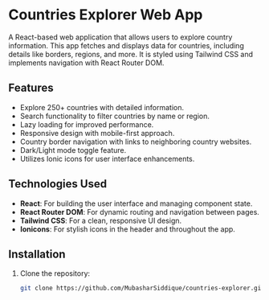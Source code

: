 # Countries Explorer Web App

A React-based web application that allows users to explore country information. This app fetches and displays data for countries, including details like borders, regions, and more. It is styled using Tailwind CSS and implements navigation with React Router DOM.

## Features

- Explore 250+ countries with detailed information.
- Search functionality to filter countries by name or region.
- Lazy loading for improved performance.
- Responsive design with mobile-first approach.
- Country border navigation with links to neighboring country websites.
- Dark/Light mode toggle feature.
- Utilizes Ionic icons for user interface enhancements.

## Technologies Used

- **React**: For building the user interface and managing component state.
- **React Router DOM**: For dynamic routing and navigation between pages.
- **Tailwind CSS**: For a clean, responsive UI design.
- **Ionicons**: For stylish icons in the header and throughout the app.

## Installation

1. Clone the repository:

   ```bash
   git clone https://github.com/MubasharSiddique/countries-explorer.git
